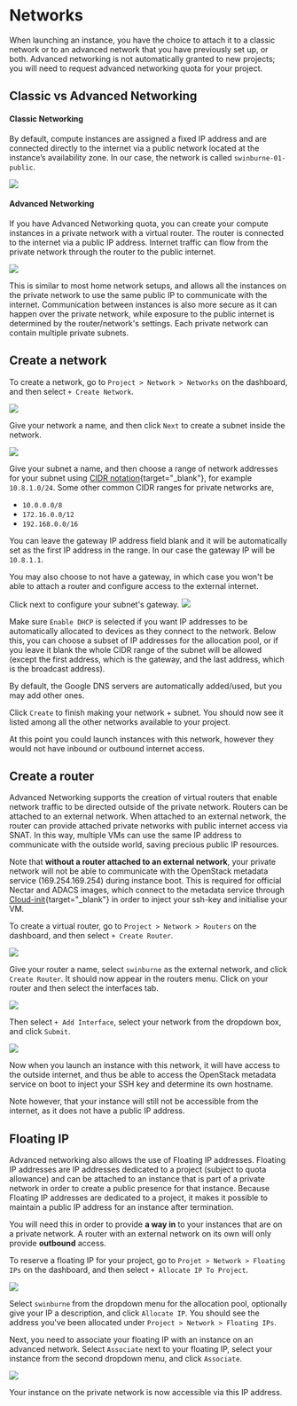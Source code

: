 # Networks
When launching an instance, you have the choice to attach it to a classic network or to an advanced network that you have previously set up, or both.
Advanced networking is not automatically granted to new projects; you will need to request advanced networking quota for your project.

## Classic vs Advanced Networking
#### Classic Networking

By default, compute instances are assigned a fixed IP address and are connected directly to the internet via a public network located at the instance’s availability zone. In our case, the network is called `swinburne-01-public`.

![](images/classic_networking.png)

#### Advanced Networking
If you have Advanced Networking quota, you can create your compute instances in a private network with a virtual router. The router is connected to the internet via a public IP address. Internet traffic can flow from the private network through the router to the public internet.

![](images/advanced_networking.png)

This is similar to most home network setups, and allows all the instances on the private network to use the same public IP to communicate with the internet. Communication between instances is also more secure as it can happen over the private network, while exposure to the public internet is determined by the router/network's settings. Each private network can contain multiple private subnets.

## Create a network
To create a network, go to `Project > Network > Networks` on the dashboard, and then select `+ Create Network`.

![](images/create_network.png)

Give your network a name, and then click `Next` to create a subnet inside the network.

![](images/create_subnet.png)

Give your subnet a name, and then choose a range of network addresses for your subnet using [CIDR notation](https://en.wikipedia.org/wiki/Classless_Inter-Domain_Routing#CIDR_notation){target="_blank"}, for example `10.8.1.0/24`.
Some other common CIDR ranges for private networks are,

- `10.0.0.0/8`
- `172.16.0.0/12`
- `192.168.0.0/16`

You can leave the gateway IP address field blank and it will be automatically set as the first IP address in the range. In our case the gateway IP will be `10.8.1.1`.

You may also choose to not have a gateway, in which case you won't be able to attach a router and configure access to the external internet.

Click next to configure your subnet's gateway.
![](images/subnet_details.png)

Make sure `Enable DHCP` is selected if you want IP addresses to be automatically allocated to devices as they connect to the network. Below this, you can choose a subset of IP addresses for the allocation pool, or if you leave it blank the whole CIDR range of the subnet will be allowed (except the first address, which is the gateway, and the last address, which is the broadcast address).

By default, the Google DNS servers are automatically added/used, but you may add other ones.

Click `Create` to finish making your network + subnet. You should now see it listed among all the other networks available to your project.

At this point you could launch instances with this network, however they would not have inbound or outbound internet access.

## Create a router
Advanced Networking supports the creation of virtual routers that enable network traffic to be directed outside of the private network. Routers can be attached to an external network. When attached to an external network, the router can provide attached private networks with public internet access via SNAT. In this way, multiple VMs can use the same IP address to communicate with the outside world, saving precious public IP resources.

Note that **without a router attached to an external network**, your private network will not be able to communicate with the OpenStack metadata service (169.254.169.254) during instance boot. This is required for official Nectar and ADACS images, which connect to the metadata service through [Cloud-init](https://cloudinit.readthedocs.io/en/latest/){target="_blank"} in order to inject your ssh-key and initialise your VM.

To create a virtual router, go to `Project > Network > Routers` on the dashboard, and then select `+ Create Router`.

![](images/create_router.png)

Give your router a name, select `swinburne` as the external network, and click `Create Router`.
It should now appear in the routers menu. Click on your router and then select the interfaces tab.

![](images/router.png)

Then select `+ Add Interface`, select your network from the dropdown box, and click `Submit`.

![](images/add_interface.png)

Now when you launch an instance with this network, it will have access to the outside internet, and thus be able to access the OpenStack metadata service on boot to inject your SSH key and determine its own hostname.

Note however, that your instance will still not be accessible from the internet, as it does not have a public IP address.

## Floating IP
Advanced networking also allows the use of Floating IP addresses. Floating IP addresses are IP addresses dedicated to a project (subject to quota allowance) and can be attached to an instance that is part of a private network in order to create a public presence for that instance. Because Floating IP addresses are dedicated to a project, it makes it possible to maintain a public IP address for an instance after termination.

You will need this in order to provide **a way in** to your instances that are on a private network. A router with an external network on its own will only provide **outbound** access.

To reserve a floating IP for your project, go to `Projet > Network > Floating IPs` on the dashboard, and then select `+ Allocate IP To Project`.

![](images/allocate_floating_ip.png)

Select `swinburne` from the dropdown menu for the allocation pool, optionally give your IP a description, and click `Allocate IP`. You should see the address you've been allocated under `Project > Network > Floating IPs`.

Next, you need to associate your floating IP with an instance on an advanced network. Select `Associate` next to your floating IP, select your instance from the second dropdown menu, and click `Associate`.

![](images/associate_ip.png)

Your instance on the private network is now accessible via this IP address.
